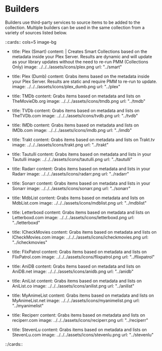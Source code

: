# Builders

Builders use third-party services to source items to be added to the collection. Multiple builders can be used in the same collection from a variety of sources listed below.

::cards:: cols=5 image-bg

- title: Plex (Smart)
  content: | 
    Creates Smart Collections based on the metadata inside your Plex Server. Results are dynamic and will update as your library updates without the need to re-run PMM (Collections Only)
  image: ../../../assets/icons/plex.png
  url: "../smart"

- title: Plex (Dumb)
  content: Grabs items based on the metadata inside your Plex Server. Results are static and require PMM to re-run to update.
  image: ../../../assets/icons/plex_dumb.png
  url: "../plex"

- title: TMDb
  content: Grabs items based on metadata and lists on TheMovieDb.org
  image: ../../../assets/icons/tmdb.png
  url: "../tmdb"

- title: TVDb
  content: Grabs items based on metadata and lists on TheTVDb.com
  image: ../../../assets/icons/tvdb.png
  url: "../tvdb"

- title: IMDb
  content: Grabs items based on metadata and lists on IMDb.com
  image: ../../../assets/icons/imdb.png
  url: "../imdb"

- title: Trakt
  content: Grabs items based on metadata and lists on Trakt.tv
  image: ../../../assets/icons/trakt.png
  url: "../trakt"

- title: Tautulli
  content: Grabs items based on metadata and lists in your Tautulli
  image: ../../../assets/icons/tautulli.png
  url: "../tautulli"

- title: Radarr
  content: Grabs items based on metadata and lists in your Radarr
  image: ../../../assets/icons/radarr.png
  url: "../radarr"

- title: Sonarr
  content: Grabs items based on metadata and lists in your Sonarr
  image: ../../../assets/icons/sonarr.png
  url: "../sonarr"

- title: MdbList
  content: Grabs items based on metadata and lists on MdbList.com
  image: ../../../assets/icons/mdblist.png
  url: "../mdblist"

- title: Letterboxd
  content: Grabs items based on metadata and lists on Letterboxd.com
  image: ../../../assets/icons/letterboxd.png
  url: "../letterboxd"

- title: ICheckMovies
  content:  Grabs items based on metadata and lists on ICheckMovies.com
  image: ../../../assets/icons/icheckmovies.png
  url: "../icheckmovies"

- title: FlixPatrol
  content: Grabs items based on metadata and lists on FlixPatrol.com
  image: ../../../assets/icons/flixpatrol.png
  url: "../flixpatrol"

- title: AniDB
  content: Grabs items based on metadata and lists on AniDB.net
  image: ../../../assets/icons/anidb.png
  url: "../anidb"

- title: AniList
  content: Grabs items based on metadata and lists on AniList.co
  image: ../../../assets/icons/anilist.png
  url: "../anilist"

- title: MyAnimeList
  content:  Grabs items based on metadata and lists on MyAnimeList.net
  image: ../../../assets/icons/myanimelist.png
  url: "../myanimelist"

- title: Reciperr
  content: Grabs items based on metadata and lists on reciperr.com
  image: ../../../assets/icons/reciperr.png
  url: "../reciperr"

- title: StevenLu
  content:  Grabs items based on metadata and lists on StevenLu.com
  image: ../../../assets/icons/stevenlu.png
  url: "../stevenlu"

::/cards::
